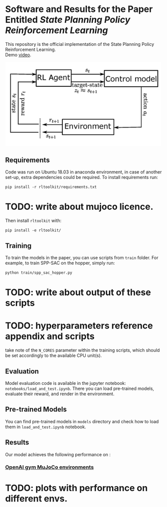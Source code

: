 # Software and Results for the Paper Entitled  *State Planning Policy Reinforcement Learning*

This repository is the official implementation of the State Planning Policy Reinforcement Learning.  
Demo [video](https://youtu.be/dWnhNnX6f0g).

<img src="plots/spprl.jpg" alt="SPPRL" width="500"/>

## Requirements

Code was run on Ubuntu 18.03 in anaconda environment, in case of another set-up, extra dependencies could be required.
To install requirements run:

```setup
pip install -r rltoolkit/requirements.txt
```

# TODO: write about mujoco licence.

Then install `rltoolkit` with:
```rltoolkit install
pip install -e rltoolkit/
```

## Training

To train the models in the paper, you can use scripts from `train` folder.
For example, to train SPP-SAC on the hopper, simply run:

```train
python train/spp_sac_hopper.py
```

# TODO: write about output of these scripts 
# TODO: hyperparameters reference appendix and scripts

take note of the `N_CORES` parameter within the training scripts, which 
should be set accordingly to the available CPU unit(s).

## Evaluation

Model evaluation code is available in the jupyter notebook: `notebooks/load_and_test.ipynb`.
There you can load pre-trained models, evaluate their reward, and render in the environment.


## Pre-trained Models

You can find pre-trained models in `models` directory and check how to load them in `load_and_test.ipynb` notebook.


## Results

Our model achieves the following performance on :

### [OpenAI gym MuJoCo environments](https://gym.openai.com/envs/#mujoco)

# TODO: plots with performance on different envs.
